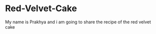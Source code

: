 # Red-Velvet-Cake
My name is Prakhya and i am going to share the recipe of the red velvet cake










